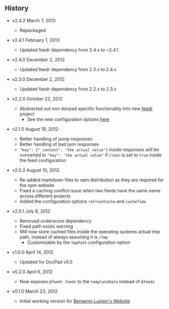 ## History

- v2.4.2 March 7, 2013
	- Repackaged

- v2.4.1 February 1, 2013
	- Updated feedr dependency from 2.4.x to ~2.4.1

- v2.4.0 December 2, 2012
	- Updated feedr dependency from 2.3.x to 2.4.x

- v2.3.0 December 2, 2012
	- Updated feedr dependency from 2.2.x to 2.3.x

- v2.2.0 October 22, 2012
	- Abstracted out non docpad specific functionality into new [feedr](https://github.com/bevry/feedr) project
		- See the new configuration options [here](https://github.com/bevry/feedr#configuration)

- v2.1.0 August 19, 2012
	- Better handling of jsonp responses
	- Better handling of bad json responses
	- `"key": {"_content": "the actual value"}` inside responses will be converted to `"key": 'the actual value"` if `clean` is set to `true` inside the feed configuration

- v2.0.2 August 10, 2012
	- Re-added markdown files to npm distribution as they are required for the npm website
	- Fixed a caching conflict issue when two feeds have the same name across different projects
	- Added the configuration options `refreshCache` and `cacheTime`

- v2.0.1 July 8, 2012
	- Removed underscore dependency
	- Fixed path exists warning
	- Will now store cached files inside the operating systems actual tmp path, instead of always assuming it is `/tmp`
		- Customisable by the `tmpPath` configuration option

- v1.0.0 April 14, 2012
	- Updated for DocPad v5.0

- v0.2.0 April 6, 2012
	- Now exposes `@feedr.feeds` to the `templateData` instead of `@feeds`

- v0.1.0 March 23, 2012
	- Initial working version for [Benjamin Lupton's Website](https://github.com/balupton/balupton.docpad)